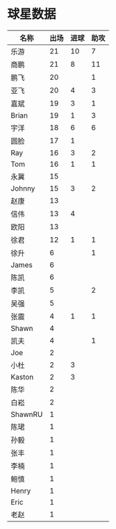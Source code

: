 # 球星数据



| 名称      | 出场 | 进球 | 助攻 |
| ------- | -- | -- | -- |
| 乐游      | 21 | 10 | 7  |
| 商鹏      | 21 | 8  | 11 |
| 鹏飞      | 20 |    | 1  |
| 亚飞      | 20 | 4  | 3  |
| 嘉斌      | 19 | 3  | 1  |
| Brian   | 19 | 1  | 3  |
| 宇洋      | 18 | 6  | 6  |
| 圆脸      | 17 | 1  |    |
| Ray     | 16 | 3  | 2  |
| Tom     | 16 | 1  | 1  |
| 永冀      | 15 |    |    |
| Johnny  | 15 | 3  | 2  |
| 赵康      | 13 |    |    |
| 信伟      | 13 | 4  |    |
| 欧阳      | 13 |    |    |
| 徐君      | 12 | 1  | 1  |
| 徐升      | 6  |    | 1  |
| James   | 6  |    |    |
| 陈凯      | 6  |    |    |
| 李凯      | 5  |    | 2  |
| 吴强      | 5  |    |    |
| 张震      | 4  | 1  | 1  |
| Shawn   | 4  |    |    |
| 凯夫      | 4  |    | 1  |
| Joe     | 2  |    |    |
| 小杜      | 2  | 3  |    |
| Kaston  | 2  | 3  |    |
| 陈华      | 2  |    |    |
| 白崧      | 2  |    |    |
| ShawnRU | 1  |    |    |
| 陈珺      | 1  |    |    |
| 孙毅      | 1  |    |    |
| 张丰      | 1  |    |    |
| 李楠      | 1  |    |    |
| 鲍慎      | 1  |    |    |
| Henry   | 1  |    |    |
| Eric    | 1  |    |    |
| 老赵      | 1  |    |    |
